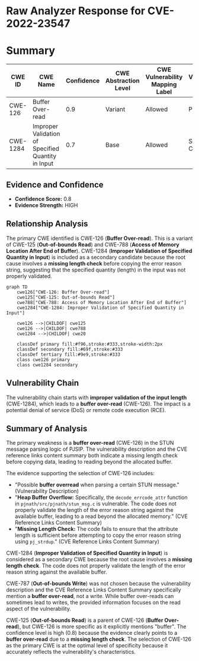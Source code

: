 # Raw Analyzer Response for CVE-2022-23547

# Summary
| CWE ID | CWE Name | Confidence | CWE Abstraction Level | CWE Vulnerability Mapping Label | CWE-Vulnerability Mapping Notes |
|---|---|---|---|---|---|
| CWE-126 | Buffer Over-read | 0.9 | Variant | Allowed | Primary CWE |
| CWE-1284 | Improper Validation of Specified Quantity in Input | 0.7 | Base | Allowed | Secondary Candidate |

## Evidence and Confidence

*   **Confidence Score:** 0.8
*   **Evidence Strength:** HIGH

## Relationship Analysis
The primary CWE identified is CWE-126 (**Buffer Over-read**). This is a variant of CWE-125 (**Out-of-bounds Read**) and CWE-788 (**Access of Memory Location After End of Buffer**). CWE-1284 (**Improper Validation of Specified Quantity in Input**) is included as a secondary candidate because the root cause involves a **missing length check** before copying the error reason string, suggesting that the specified quantity (length) in the input was not properly validated.

```mermaid
graph TD
    cwe126["CWE-126: Buffer Over-read"]
    cwe125["CWE-125: Out-of-bounds Read"]
    cwe788["CWE-788: Access of Memory Location After End of Buffer"]
    cwe1284["CWE-1284: Improper Validation of Specified Quantity in Input"]
    
    cwe126 -->|CHILDOF| cwe125
    cwe126 -->|CHILDOF| cwe788
    cwe1284 -->|CHILDOF| cwe20
    
    classDef primary fill:#f96,stroke:#333,stroke-width:2px
    classDef secondary fill:#69f,stroke:#333
    classDef tertiary fill:#9e9,stroke:#333
    class cwe126 primary
    class cwe1284 secondary
```

## Vulnerability Chain
The vulnerability chain starts with **improper validation of the input length** (CWE-1284), which leads to a **buffer over-read** (CWE-126). The impact is a potential denial of service (DoS) or remote code execution (RCE).

## Summary of Analysis
The primary weakness is a **buffer over-read** (CWE-126) in the STUN message parsing logic of PJSIP. The vulnerability description and the CVE reference links content summary both indicate a missing length check before copying data, leading to reading beyond the allocated buffer.

The evidence supporting the selection of CWE-126 includes:
- "Possible **buffer overread** when parsing a certain STUN message." (Vulnerability Description)
- "**Heap Buffer Overflow:** Specifically, the `decode_errcode_attr` function in `pjnath/src/pjnath/stun_msg.c` is vulnerable. The code does not properly validate the length of the error reason string against the available buffer, leading to a read beyond the allocated memory." (CVE Reference Links Content Summary)
- "**Missing Length Check:** The code fails to ensure that the attribute length is sufficient before attempting to copy the error reason string using `pj_strdup`." (CVE Reference Links Content Summary)

CWE-1284 (**Improper Validation of Specified Quantity in Input**) is considered as a secondary CWE because the root cause involves a **missing length check**. The code does not properly validate the length of the error reason string against the available buffer.

CWE-787 (**Out-of-bounds Write**) was not chosen because the vulnerability description and the CVE Reference Links Content Summary specifically mention a **buffer over-read**, not a write. While buffer over-reads can sometimes lead to writes, the provided information focuses on the read aspect of the vulnerability.

CWE-125 (**Out-of-bounds Read**) is a parent of CWE-126 (**Buffer Over-read**), but CWE-126 is more specific as it explicitly mentions "buffer".
The confidence level is high (0.8) because the evidence clearly points to a **buffer over-read** due to a **missing length check**. The selection of CWE-126 as the primary CWE is at the optimal level of specificity because it accurately reflects the vulnerability's characteristics.